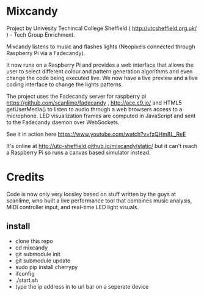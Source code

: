 Mixcandy
========

Project by Univesity Techincal College Sheffield ( http://utcsheffield.org.uk/ )  - Tech Group Enrichment.

Mixcandy listens to music and flashes lights (Neopixels connected through Raspberry Pi via a Fadecandy). 

It now runs on a Raspberry Pi and provides a web interface that allows the user to select different colour and pattern generation algorithms and even change the code being executed live. We now have a live preview and a live coding interface to change the lights patterns. 

The project uses the Fadecandy server for raspberry pi https://github.com/scanlime/fadecandy , http://ace.c9.io/ and HTML5 getUserMedia() to listen to audio through a web browsers access to a microphone. LED visualization frames are computed in JavaScript and sent to the Fadecandy daemon over WebSockets. 

See it in action here https://www.youtube.com/watch?v=fxQHm8L_ReE

It's online at http://utc-sheffield.github.io/mixcandy/static/ but it can't reach a Raspberry Pi so runs a canvas based simulator instead. 

Credits
=======

Code is now only very loosley based on stuff written by the guys at scanlime, who built a live performance tool that combines music analysis, MIDI controller input, and real-time LED light visuals.


## install

* clone this repo
* cd mixcandy
* git submodule init
* git submodule update
* sudo pip install cherrypy
* ifconfig
* ./start.sh
* type the ip address in to url bar on a seperate device
